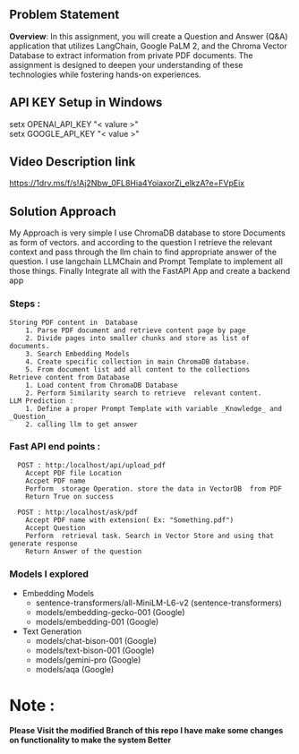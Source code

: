 ## Problem Statement 
**Overview**: In this assignment, you will create a Question and Answer (Q&A) application that utilizes LangChain, Google PaLM 2, and the Chroma Vector Database to extract information from private PDF documents. The assignment is designed to deepen your understanding of these technologies while fostering hands-on experiences.

## API KEY Setup in Windows 
setx OPENAI_API_KEY "< valure >"<br>
setx GOOGLE_API_KEY "< value >"

## Video Description link
https://1drv.ms/f/s!Aj2Nbw_0FL8Hia4YoiaxorZi_elkzA?e=FVpEix

## Solution Approach 
My Approach is very simple I use ChromaDB database to store Documents as form of vectors. and according to the question I retrieve  the relevant context and pass through the llm chain to find appropriate answer of the question. I use langchain LLMChain and Prompt Template to implement all those things.
Finally Integrate all with the FastAPI App and create a backend app 

### Steps : 
    Storing PDF content in  Database
        1. Parse PDF document and retrieve content page by page 
        2. Divide pages into smaller chunks and store as list of documents.
        3. Search Embedding Models 
        4. Create specific collection in main ChromaDB database.
        5. From document list add all content to the collections
    Retrieve content from Database 
        1. Load content from ChromaDB Database
        2. Perform Similarity search to retrieve  relevant content.
    LLM Prediction :
        1. Define a proper Prompt Template with variable _Knowledge_ and _Question_
        2. calling llm to get answer 

### Fast API end points :
      POST : http:/localhost/api/upload_pdf
        Accept PDF file Location 
        Accpet PDF name 
        Perform  storage Operation. store the data in VectorDB  from PDF 
        Return True on success 

      POST : http:/localhost/ask/pdf
        Accept PDF name with extension( Ex: "Something.pdf")
        Accept Question 
        Perform  retrieval task. Search in Vector Store and using that generate response 
        Return Answer of the question  

      

### Models I explored 
- Embedding Models 
    - sentence-transformers/all-MiniLM-L6-v2  (sentence-transformers)
    - models/embedding-gecko-001 (Google)
    - models/embedding-001 (Google)
- Text Generation 
    - models/chat-bison-001   (Google)
    - models/text-bison-001   (Google)
    - models/gemini-pro    (Google)
    - models/aqa        (Google)


# Note : 
**Please Visit the modified Branch of this repo I have make some changes on functionality to make the system Better**